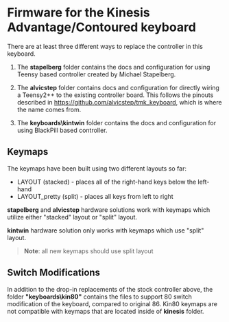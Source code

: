 # Firmware for the Kinesis Advantage/Contoured keyboard

There are at least three different ways to replace the controller in this keyboard.

1. The **stapelberg** folder contains the docs and configuration for using Teensy based controller created by Michael Stapelberg.

2. The **alvicstep** folder contains docs and configuration for directly wiring a Teensy2++ to the existing controller board. This follows the pinouts described in https://github.com/alvicstep/tmk_keyboard, which is where the name comes from. 

3. The **keyboards\kintwin** folder contains the docs and configuration for using BlackPill based controller.

## Keymaps
The keymaps have been built using two different layouts so far:
- LAYOUT (stacked) - places all of the right-hand keys below the left-hand
- LAYOUT_pretty (split) - places all keys from left to right

**stapelberg** and **alvicstep** hardware solutions work with keymaps which utilize either "stacked" layout or "split" layout.

**kintwin** hardware solution only works with keymaps which use "split" layout. 

> **Note**: all new keymaps should use split layout

## Switch Modifications
In addition to the drop-in replacements of the stock controller above, the folder **"keyboards\kin80"** contains the files to support 80 switch modification of the keyboard, compared to original 86. Kin80 keymaps are not compatible with keymaps that are located inside of **kinesis** folder.